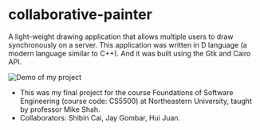 # collaborative-painter
A light-weight drawing application that allows multiple users to draw synchronously on a server.
This application was written in D language (a modern language similar to C++). 
And it was built using the Gtk and Cairo API.


![Demo of my project](https://postimg.cc/VdZwxYrN)


* This was my final project for the course Foundations of Software Engineering (course code: CS5500) at Northeastern University, taught by professor 
Mike Shah.
* Collaborators: Shibin Cai, Jay Gombar, Hui Juan.
